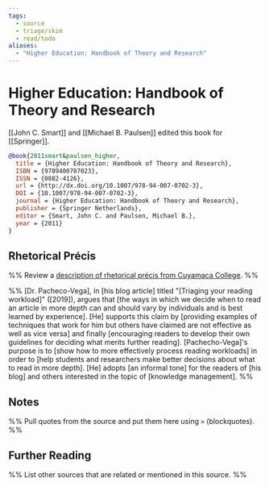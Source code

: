 ```yaml
---
tags:
  - source
  - triage/skim
  - read/todo
aliases:
  - "Higher Education: Handbook of Theory and Research"
---
```

# Higher Education: Handbook of Theory and Research

[[John C. Smart]] and [[Michael B. Paulsen]] edited this book for [[Springer]].

```bibtex
@book{2011smart&paulsen_higher,
  title = {Higher Education: Handbook of Theory and Research},
  ISBN = {9789400707023},
  ISSN = {0882-4126},
  url = {http://dx.doi.org/10.1007/978-94-007-0702-3},
  DOI = {10.1007/978-94-007-0702-3},
  journal = {Higher Education: Handbook of Theory and Research},
  publisher = {Springer Netherlands},
  editor = {Smart, John C. and Paulsen, Michael B.},
  year = {2011}
}
```

## Rhetorical Précis
%% Review a [description of rhetorical précis from Cuyamaca College](https://www.cuyamaca.edu/student-support/tutoring-center/files/student-resources/rhetorical-precis-description-and-examples.pdf). %%

%%
[Dr. Pacheco-Vega], in [his blog article] titled "[Triaging your reading workload]" ([2019]), argues that [the ways in which we decide when to read an article in more depth can and should vary by individuals and is best learned by experience]. [He] supports this claim by [providing examples of techniques that work for him but others have claimed are not effective as well as vice versa] and finally [encouraging readers to develop their own guidelines for deciding what merits further reading]. [Pachecho-Vega]'s purpose is to [show how to more effectively process reading workloads] in order to [help students and researchers make better decisions about what to read in more depth]. [He] adopts [an informal tone] for the readers of [his blog] and others interested in the topic of [knowledge management]. 
%%
## Notes
%% Pull quotes from the source and put them here using `>` (blockquotes). %%

## Further Reading
%% List other sources that are related or mentioned in this source. %%